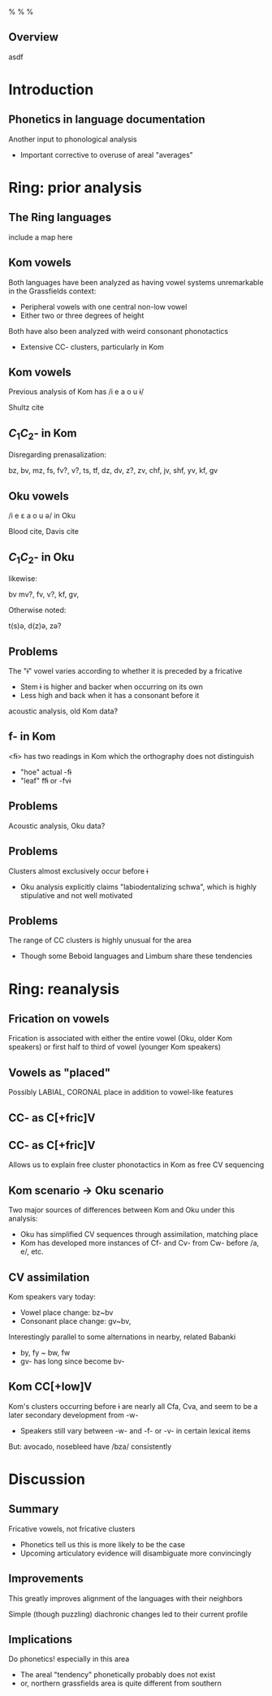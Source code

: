 %
%
%

## Overview

asdf


# Introduction


## Phonetics in language documentation

Another input to phonological analysis

* Important corrective to overuse of areal "averages"




# Ring: prior analysis

## The Ring languages

include a map here

## Kom vowels

Both languages have been analyzed as having vowel systems unremarkable in the Grassfields context: 

* Peripheral vowels with one central non-low vowel
* Either two or three degrees of height

Both have also been analyzed with weird consonant phonotactics

* Extensive CC- clusters, particularly in Kom

## Kom vowels

Previous analysis of Kom has /i e a o u ɨ/

Shultz cite


## $C_1C_2$- in Kom

Disregarding prenasalization:

bz, bv, mz, fs, fv?, v?,
ts, tf, dz, dv, z?, zv,
chf, jv, shf, yv,
kf, gv


## Oku vowels

/i e ɛ a o u ə/ in Oku

Blood cite, Davis cite


## $C_1C_2$- in Oku
likewise:

bv mv?, fv, v?, 
kf, gv,

Otherwise noted:

t(s)ə, d(z)ə, zə?


## Problems

The "ɨ" vowel varies according to whether it is preceded by a fricative

* Stem ɨ is higher and backer when occurring on its own
* Less high and back when it has a consonant before it

acoustic analysis, old Kom data?


## f- in Kom

\<fɨ\> has two readings in Kom which the orthography does not distinguish

* "hoe" actual -fɨ
* "leaf" ffɨ or -fvɨ


## Problems

Acoustic analysis, Oku data?


## Problems

Clusters almost exclusively occur before ɨ

* Oku analysis explicitly claims "labiodentalizing schwa", which is highly stipulative and not well motivated


## Problems

The range of CC clusters is highly unusual for the area

* Though some Beboid languages and Limbum share these tendencies


# Ring: reanalysis


## Frication on vowels

Frication is associated with either the entire vowel (Oku, older Kom speakers) or first half to third of vowel (younger Kom speakers)


## Vowels as "placed"

Possibly LABIAL, CORONAL place in addition to vowel-like features


## CC- as C[+fric]V


## CC- as C[+fric]V

Allows us to explain free cluster phonotactics in Kom as free CV sequencing


## Kom scenario -> Oku scenario

Two major sources of differences between Kom and Oku under this analysis: 

* Oku has simplified CV sequences through assimilation, matching place
* Kom has developed more instances of Cf- and Cv- from Cw- before /a, e/, etc.


## CV assimilation

Kom speakers vary today: 

* Vowel place change: bz\~bv
* Consonant place change: gv\~bv,  

Interestingly parallel to some alternations in nearby, related Babanki

* by, fy \~ bw, fw
* gv- has long since become bv-


## Kom CC[+low]V

Kom's clusters occurring before ɨ are nearly all Cfa, Cva, and seem to be a later secondary development from -w-

* Speakers still vary between -w- and -f- or -v- in certain lexical items 

But: avocado, nosebleed have /bza/ consistently


# Discussion

## Summary

Fricative vowels, not fricative clusters

* Phonetics tell us this is more likely to be the case
* Upcoming articulatory evidence will disambiguate more convincingly


## Improvements

This greatly improves alignment of the languages with their neighbors

Simple (though puzzling) diachronic changes led to their current profile


## Implications

Do phonetics! especially in this area

* The areal "tendency" phonetically probably does not exist
* or, northern grassfields area is quite different from southern

